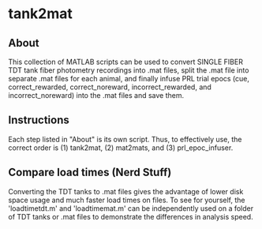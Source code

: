 # tank2mat
## About
This collection of MATLAB scripts can be used to convert SINGLE FIBER TDT tank fiber photometry recordings into .mat files, split the .mat file into separate .mat files for each animal, and finally infuse PRL trial epocs (cue, correct_rewarded, correct_noreward, incorrect_rewarded, and incorrect_noreward) into the .mat files and save them.

## Instructions
Each step listed in "About" is its own script. Thus, to effectively use, the correct order is (1) tank2mat, (2) mat2mats, and (3) prl_epoc_infuser.

## Compare load times (Nerd Stuff)
Converting the TDT tanks to .mat files gives the advantage of lower disk space usage and much faster load times on files. To see for yourself, the 'loadtimetdt.m' and 'loadtimemat.m' can be independently used on a folder of TDT tanks or .mat files to demonstrate the differences in analysis speed.     